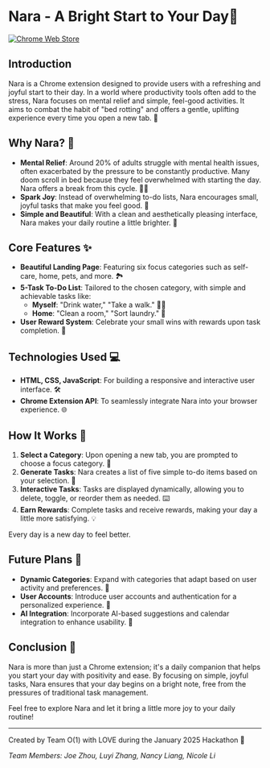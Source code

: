 # Nara - A Bright Start to Your Day🦌

[![Chrome Web Store](Images/ChromeWebStore_Badge.jpg)](https://chromewebstore.google.com/detail/nara/cfpmbcijfhogincocklogldbkgklkene)

## Introduction

Nara is a Chrome extension designed to provide users with a refreshing and joyful start to their day. In a world where productivity tools often add to the stress, Nara focuses on mental relief and simple, feel-good activities. It aims to combat the habit of "bed rotting" and offers a gentle, uplifting experience every time you open a new tab. 🌿

## Why Nara? 🤔

- **Mental Relief**: Around 20% of adults struggle with mental health issues, often exacerbated by the pressure to be constantly productive. Many doom scroll in bed because they feel overwhelmed with starting the day. Nara offers a break from this cycle. 🧘‍♀️
- **Spark Joy**: Instead of overwhelming to-do lists, Nara encourages small, joyful tasks that make you feel good. 🌸
- **Simple and Beautiful**: With a clean and aesthetically pleasing interface, Nara makes your daily routine a little brighter. 🎋

## Core Features ✨

- **Beautiful Landing Page**: Featuring six focus categories such as self-care, home, pets, and more. 🏞
- **5-Task To-Do List**: Tailored to the chosen category, with simple and achievable tasks like:
  - **Myself**: "Drink water," "Take a walk." 🚶‍♂️
  - **Home**: "Clean a room," "Sort laundry." 🧺
- **User Reward System**: Celebrate your small wins with rewards upon task completion. 🎉

## Technologies Used 💻

- **HTML, CSS, JavaScript**: For building a responsive and interactive user interface. 🛠️
- **Chrome Extension API**: To seamlessly integrate Nara into your browser experience. 🌐

## How It Works 🔄

1. **Select a Category**: Upon opening a new tab, you are prompted to choose a focus category. 📂
2. **Generate Tasks**: Nara creates a list of five simple to-do items based on your selection. 📝
3. **Interactive Tasks**: Tasks are displayed dynamically, allowing you to delete, toggle, or reorder them as needed. ⌨️
4. **Earn Rewards**: Complete tasks and receive rewards, making your day a little more satisfying. 💡

Every day is a new day to feel better. 

## Future Plans 🚀

- **Dynamic Categories**: Expand with categories that adapt based on user activity and preferences. 🔄
- **User Accounts**: Introduce user accounts and authentication for a personalized experience. 🔐
- **AI Integration**: Incorporate AI-based suggestions and calendar integration to enhance usability. 🤖

## Conclusion 🌟

Nara is more than just a Chrome extension; it's a daily companion that helps you start your day with positivity and ease. By focusing on simple, joyful tasks, Nara ensures that your day begins on a bright note, free from the pressures of traditional task management. 

Feel free to explore Nara and let it bring a little more joy to your daily routine! 

------



Created by Team O(1) with LOVE during the January 2025 Hackathon 💝

*Team Members: Joe Zhou, Luyi Zhang, Nancy Liang, Nicole Li* 









